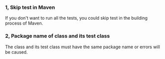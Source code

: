 ### 1,  Skip test in Maven

If you don't want to run all the tests, you could skip test in the building process of Maven.

### 2, Package name of class and its test class

The class and its test class must have the same package name  or errors will be caused.